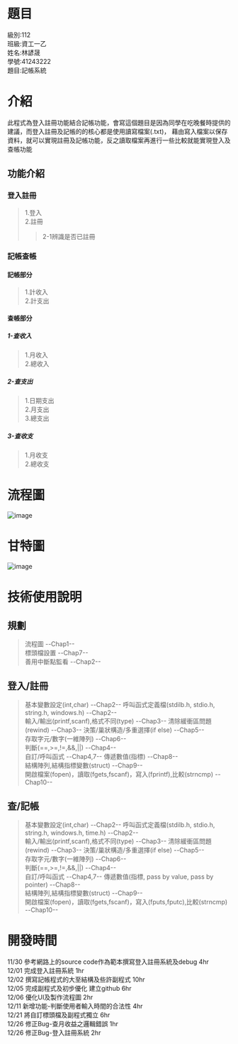 # **題目**
級別:112  
班級:資工一乙  
姓名:林諺晟  
學號:41243222  
題目:記帳系統

# **介紹**
此程式為登入註冊功能結合記帳功能，會寫這個題目是因為同學在吃晚餐時提供的建議，而登入註冊及記帳的的核心都是使用讀寫檔案(.txt)，  藉由寫入檔案以保存資料，就可以實現註冊及記帳功能，反之讀取檔案再進行一些比較就能實現登入及查帳功能
## **功能介紹**
### **登入註冊**
>1.登入  
>2.註冊
>>2-1辨識是否已註冊
### **記帳查帳**
#### 記帳部分
>1.計收入  
>2.計支出
#### 查帳部分
##### 1-查收入 
>1.月收入  
>2.總收入
##### 2-查支出
>1.日期支出  
>2.月支出  
>3.總支出
##### 3-查收支
>1.月收支  
>2.總收支
# **流程圖**
![image](https://mermaid.ink/img/pako:eNp1VVtPE0EU_iuT5RVIBHzpg8lCuZSb3G_TPmzoKkQLpJYHs0vSBpDKxWDSANqVpgR0xWgTjbpSiD_G7u1fOHPObjtQffvmfN85Z85lZzVpcTWpShHpcVpZWyJT0fgKITL1j_bsD3sJ0tb2gHRr7puqvX3xJ5vzzKr9YneDa7qB0--1E2R10kMRJQS6o52gj06iFJFIt7QTv3jGkumkl7rfD513JaB7gO7T7Py5c_SzdvPbLZhedhsSR4GTQ9I5qdiH7zG0n3sFErkPw9ufT2zD1Aeov1_xLs89c9fJVSDBbQHpD67u5A_t3ZKoqFkHoegfYTCR3B-UJrjL_dg7jgcaEK0xzc9-ZelqVtXPWfbRF7h1rN5RzzyxrW86GaSIEgLNOuqULoAeoohEuhO8ncIPGMkwrR9EURfECEUjtH4QRfdB5H08Y5RbZAMcpeJZlLbgEuxc6eShOMZBoMeod23x5h5fOEaJbZFfPrXzfJ38ndd--QCkYyAdp3blE5deFpxyHohxHPeAhoN2f127V_sYEGeN3dUZrQ-KBibWY9wwBOcJLbgF1MCvcLoHASbqbQ_Kg2vqZPLWtROCtCOUYiE6mQqkeBalnaHUfbvlGPla9ca1bpxCBXo1HWYAQnTrCt3sbdPfNEOHGeqXK-75lWgV3djI7OJpfat0EhNIcUjcPAnm2SAkVukWLf_YEALPYu84nAI4F-ix1Cb9XEM_DXA-jH-7eBDPN8QzABf-V998MGPjZdiKCcHsbpVDMxS80Ig7jBvI4Qjen8NR3CmZNq8Efrzy3Z0w8mzrWRKdyN3NUwv19cWAOgN9D2VviG9k0Qv1-PzJ0ebmcCfU4Bso9waaOyy-glCu3BtifpJapZSaTinLSfaoa9wSlzJLakqNSxEGk0r6SVyKr2wwnbKeWZ18vrIoRTLpdbVVWl9LKhk1uqywf0FKijxSnj5jVjW5nFlNj-BfAn4WG38BQvLjZg?type=png)  

# **甘特圖**
![image](https://i.imgur.com/IsMDvp1.png)
# **技術使用說明**
## 規劃
>流程圖 --Chap1--  
>標頭檔設置 --Chap7--  
>善用中斷點監看 --Chap2--  

## 登入/註冊
>基本變數設定(int,char) --Chap2--
>呼叫函式定義檔(stdilb.h, stdio.h, string.h, windows.h) --Chap2--  
>輸入/輸出(printf,scanf),格式不同(type) --Chap3--
>清除緩衝區問題(rewind) --Chap3--
>決策/巢狀構造/多重選擇(if else) --Chap5--  
>存取字元/數字(一維陣列) --Chap6--  
>判斷(==,>=,!=,&&,||) --Chap4--  
>自訂/呼叫函式 --Chap4,7--
>傳遞數值(指標) --Chap8--  
結構陣列,結構指標變數(struct) --Chap9--  
>開啟檔案(fopen)，讀取(fgets,fscanf)，寫入(fprintf),比較(strncmp) --Chap10--  
## 查/記帳
>基本變數設定(int,char) --Chap2--
>呼叫函式定義檔(stdilb.h, stdio.h, string.h, windows.h, time.h) --Chap2--  
>輸入/輸出(printf,scanf),格式不同(type) --Chap3--
>清除緩衝區問題(rewind) --Chap3--
>決策/巢狀構造/多重選擇(if else) --Chap5--  
>存取字元/數字(一維陣列) --Chap6--  
>判斷(==,>=,!=,&&,||) --Chap4--  
>自訂/呼叫函式 --Chap4,7--
>傳遞數值(指標, pass by value, pass by pointer) --Chap8--  
結構陣列,結構指標變數(struct) --Chap9--  
>開啟檔案(fopen)，讀取(fgets,fscanf)，寫入(fputs,fputc),比較(strncmp) --Chap10--  
# **開發時間**
11/30 參考網路上的source code作為範本撰寫登入註冊系統及debug 4hr  
12/01 完成登入註冊系統 1hr  
12/02 撰寫記帳程式的大至結構及些許副程式 10hr  
12/05 完成副程式及初步優化 建立github 6hr  
12/06 優化UI及製作流程圖 2hr  
12/11 新增功能-判斷使用者輸入時間的合法性 4hr  
12/21 將自訂標頭檔及副程式獨立 6hr  
12/26 修正Bug-查月收益之邏輯錯誤 1hr  
12/26 修正Bug-登入註冊系統 2hr  
